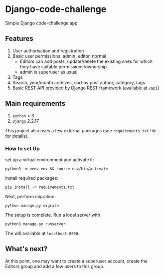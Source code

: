 # Django-code-challenge
Simple Django code-challenge app

Features
--------
1. User authorisation and registration
2. Basic user permissions: admin, editor, normal.
	- Editors can add posts, update/delete the existing ones for which they have suitable
	  permissions/ownership.
	- admin is superuser as usual.
3. Tags
4. Search, year/month archives, sort by post author, category, tags.
5. Basic REST API provided by Django REST framework (available at `/api`)

Main requirements
------------

1. `python` > 3
2. `Django` 2.2.17

This project also uses a few external packages (see `requirements.txt` file for details).


### How to set Up

 set up a virtual environment and activate it:

`python3 -m venv env && source env/bin/activate`

Install required packages:

`pip install -r requirements.txt`

Next, perform migration:

`python manage.py migrate`

The setup is complete. Run a local server with

`python3 manage.py runserver`

The will available at `localhost:8000`.

## What's next?

At this point, one may want to create a superuser account, create the Editors group and add a few users to this group.